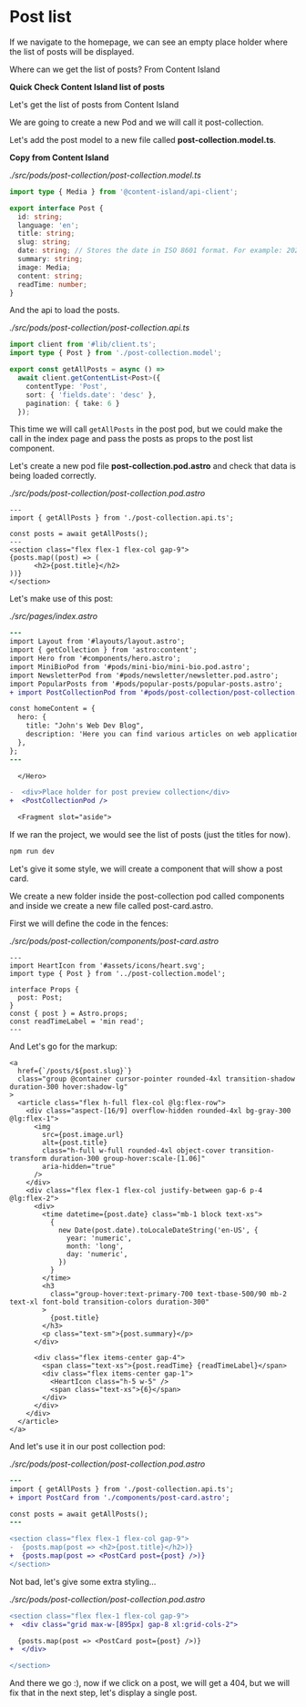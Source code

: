 # Post list

If we navigate to the homepage, we can see an empty place holder where the list of posts will be displayed.

Where can we get the list of posts? From Content Island

**Quick Check Content Island list of posts**

Let's get the list of posts from Content Island

We are going to create a new Pod and we will call it post-collection.

Let's add the post model to a new file called **post-collection.model.ts**.

**Copy from Content Island**

_./src/pods/post-collection/post-collection.model.ts_

```ts
import type { Media } from '@content-island/api-client';

export interface Post {
  id: string;
  language: 'en';
  title: string;
  slug: string;
  date: string; // Stores the date in ISO 8601 format. For example: 2021-09-10T19:30:00.000Z
  summary: string;
  image: Media;
  content: string;
  readTime: number;
}
```

And the api to load the posts.

_./src/pods/post-collection/post-collection.api.ts_

```ts
import client from '#lib/client.ts';
import type { Post } from './post-collection.model';

export const getAllPosts = async () =>
  await client.getContentList<Post>({
    contentType: 'Post',
    sort: { 'fields.date': 'desc' },
    pagination: { take: 6 }
  });
```

This time we will call `getAllPosts` in the post pod, but we could make the call in the index page and pass the posts as props to the post list component.

Let's create a new pod file **post-collection.pod.astro** and check that data is being loaded correctly.

_./src/pods/post-collection/post-collection.pod.astro_

```astro
---
import { getAllPosts } from './post-collection.api.ts';

const posts = await getAllPosts();
---
<section class="flex flex-1 flex-col gap-9">
{posts.map((post) => (
      <h2>{post.title}</h2>
))}
</section>
```

Let's make use of this post:

_./src/pages/index.astro_

```diff
---
import Layout from '#layouts/layout.astro';
import { getCollection } from 'astro:content';
import Hero from '#components/hero.astro';
import MiniBioPod from '#pods/mini-bio/mini-bio.pod.astro';
import NewsletterPod from '#pods/newsletter/newsletter.pod.astro';
import PopularPosts from '#pods/popular-posts/popular-posts.astro';
+ import PostCollectionPod from '#pods/post-collection/post-collection.pod.astro';

const homeContent = {
  hero: {
    title: "John's Web Dev Blog",
    description: 'Here you can find various articles on web application development.',
  },
};
---
```

```diff
  </Hero>

-  <div>Place holder for post preview collection</div>
+  <PostCollectionPod />

  <Fragment slot="aside">
```

If we ran the project, we would see the list of posts (just the titles for now).

```bash
npm run dev
```

Let's give it some style, we will create a component that will show a post card.

We create a new folder inside the post-collection pod called components and inside we create a new file called post-card.astro.

First we will define the code in the fences:

_./src/pods/post-collection/components/post-card.astro_

```astro
---
import HeartIcon from '#assets/icons/heart.svg';
import type { Post } from '../post-collection.model';

interface Props {
  post: Post;
}
const { post } = Astro.props;
const readTimeLabel = 'min read';
---
```

And Let's go for the markup:

```astro
<a
  href={`/posts/${post.slug}`}
  class="group @container cursor-pointer rounded-4xl transition-shadow duration-300 hover:shadow-lg"
>
  <article class="flex h-full flex-col @lg:flex-row">
    <div class="aspect-[16/9] overflow-hidden rounded-4xl bg-gray-300 @lg:flex-1">
      <img
        src={post.image.url}
        alt={post.title}
        class="h-full w-full rounded-4xl object-cover transition-transform duration-300 group-hover:scale-[1.06]"
        aria-hidden="true"
      />
    </div>
    <div class="flex flex-1 flex-col justify-between gap-6 p-4 @lg:flex-2">
      <div>
        <time datetime={post.date} class="mb-1 block text-xs">
          {
            new Date(post.date).toLocaleDateString('en-US', {
              year: 'numeric',
              month: 'long',
              day: 'numeric',
            })
          }
        </time>
        <h3
          class="group-hover:text-primary-700 text-tbase-500/90 mb-2 text-xl font-bold transition-colors duration-300"
        >
          {post.title}
        </h3>
        <p class="text-sm">{post.summary}</p>
      </div>

      <div class="flex items-center gap-4">
        <span class="text-xs">{post.readTime} {readTimeLabel}</span>
        <div class="flex items-center gap-1">
          <HeartIcon class="h-5 w-5" />
          <span class="text-xs">{6}</span>
        </div>
      </div>
    </div>
  </article>
</a>
```

And let's use it in our post collection pod:

_./src/pods/post-collection/post-collection.pod.astro_

```diff
---
import { getAllPosts } from './post-collection.api.ts';
+ import PostCard from './components/post-card.astro';

const posts = await getAllPosts();
---

<section class="flex flex-1 flex-col gap-9">
-  {posts.map(post => <h2>{post.title}</h2>)}
+  {posts.map(post => <PostCard post={post} />)}
</section>
```

Not bad, let's give some extra styling...

_./src/pods/post-collection/post-collection.pod.astro_

```diff
<section class="flex flex-1 flex-col gap-9">
+  <div class="grid max-w-[895px] gap-8 xl:grid-cols-2">

  {posts.map(post => <PostCard post={post} />)}
+  </div>

</section>
```

And there we go :), now if we click on a post, we will get a 404, but we will fix that in the next step, let's display a single post.

